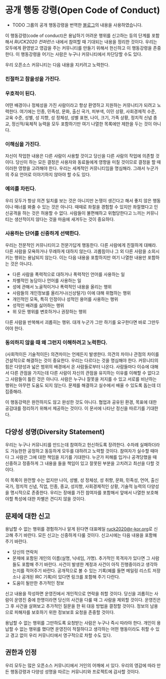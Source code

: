 # 공개 행동 강령(Open Code of Conduct)

* TODO 그룹의 공개 행동강령을 번역한 [블로그](https://blog.outsider.ne.kr/1158)의 내용을 사용하였습니다.

이 행동강령(code of conduct)은 용납하기 어려운 행위를 신고하는 등의 단계를 포함해서 *RUCK2020 컨퍼런스* 내에서 참여할 때 기대되는 내용을 정리한 것이다. 우리는 모두에게 환영받고 영감을 주는 커뮤니티를 만들기 위해서 헌신하고 이 행동강령을 존중한다. 이 행동강령을 어기는 사람은 누구나 커뮤니티에서 차단당할 수도 있다.

우리 오픈소스 커뮤니티는 다음 내용을 지키려고 노력한다.

### 친절하고 참을성을 가진다.
### 우호적이 된다.
어떤 배경이나 정체성을 가진 사람이라고 항상 환영하고 지원하는 커뮤니티가 되려고 노력한다. 여기에는 인종, 민족성, 문화, 출신 국가, 피부색, 이민 상황, 사회경제적 수준, 교육 수준, 성별, 성 지향, 성 정체성, 성별 표현, 나이, 크기, 가족 상황, 정치적 신념 종교, 정신적/육체적 능력을 모두 포함하기만 여기 나열한 목록에만 제한을 두는 것이 아니다.

### 이해심을 가진다.
자신이 작업한 내용은 다른 사람이 사용할 것이고 당신을 다른 사람의 작업에 의존할 것이다. 당신이 하는 모든 결정은 사용자와 동료들에게 영향을 미칠 것이므로 결정을 할 때 이러한 영향을 고려해야 한다. 우리는 세계적인 커뮤니티임을 명심해라. 그래서 누군가의 주요 언어로 이야기하지 않아야 할 수도 있다.
### 예의를 차린다.
우리 모두가 항상 의견 일치를 보는 것은 아니지만 논쟁이 생긴다고 해서 좋지 않은 행동이나 매너를 봐줄 수 있는 것은 아니다. 때때로 좌절을 경험할 수 있지만 좌절했다고 인신공격을 하는 것은 허용할 수 없다. 사람들이 불편해하고 위협당한다고 느끼는 커뮤니티는 생산적이지 않다는 것을 마음에 새겨두는 것이 중요하다.
### 사용하는 단어를 신중하게 선택한다.
우리는 전문적인 커뮤니티이고 전문가답게 행동한다. 다른 사람에게 친절하게 대해라. 다른 사람을 모욕하거나 무례하게 대하지 않는다. 괴롭힘이나 그 외 다른 사람을 소외시키는 행위는 용납되지 않는다. 이는 다음 내용을 포함하지만 여기 나열한 내용만 포함하는 것은 아니다.

- 다른 사람을 폭력적으로 대하거나 폭력적인 언어를 사용하는 일
- 차별적인 농담이나 언어를 사용하는 일
- 성에 관해서 노골적이거나 폭력적인 내용을 올리는 행위
- 사람들의 개인정보를 올리거나(신상털기) 이에 대해 위협하는 행위
- 개인적인 모독, 특히 인정이나 성적인 용어를 사용하는 행위
- 성적인 배려를 싫어하는 행위
- 위 모든 행위를 변호하거나 권장하는 행위

다른 사람을 반복해서 괴롭히는 행위. 대개 누군가 그만 하기를 요구한다면 바로 그만두어야 한다.
### 동의하지 않을 때 왜 그런지 이해하려고 노력한다.
(사회적이든 기술적이든) 의견차이는 언제든지 발생한다. 의견의 차이나 관점의 차이를 건설적으로 해결하는 것이 중요한다. 우리는 다르다는 것을 명심해야 한다. 커뮤니티의 힘은 다양성과 넓은 범위의 배경에서 온 사람들로부터 나온다. 사람들마다 이슈에 대해서 다른 관점을 가지는데 다른 사람이 자신의 관점을 유지하는 이유를 이해할 수 없다고 그 사람들이 틀린 것은 아니다. 사람은 누구나 잘못을 저지를 수 있고 서로를 비난하는 행위는 아무런 도움도 되지 않는다. 문제를 해결하고 실수에서 배울 수 있도록 돕는데 더 집중해라.

이 행동강력은 완전하지도 않고 완성한 것도 아니다. 협업과 공유된 환경, 목표에 대한 공감대를 정리하기 위해서 제공하는 것이다. 이 문서에 나타난 정신을 따르기를 기대한다.


## 다양성 성명(Diversity Statement)
우리는 누구나 커뮤니티를 만드는데 참여하고 헌신하도록 장려한다. 수차례 실패하더라도 가능한한 공정하고 동등하게 모두를 대하려고 노력할 것이다. 참여자가 실수할 때마다 그 사람은 그에 대한 책임을 지기를 기대한다. 누군가 피해를 입거나 공격당했을 때 신중하고 정중하게 그 내용을 들을 책임이 있고 잘못된 부분을 고치려고 최선을 다할 것이다.

이 목록이 완전할 수는 없지만 나이, 성별, 성 정체성, 성 취향, 문화, 민족성, 언어, 출신국가, 정치적 신념, 직업, 인종, 종교, 성지향, 사회경제적인 상황, 기술적 능력의 다양성을 명시적으로 존중한다. 우리는 장애를 가진 참여자를 포함해서 앞에서 나열한 보호해야할 특성에 대한 차별은 견디지 않을 것이다.


## 문제에 대한 신고
용납할 수 없는 행위를 경험하거나 알게 된다면 대표메일 <ruck2020@r-kor.org>로 신고해 주기 바란다. 모든 신고는 신중하게 다룰 것이다. 신고시에는 다음 내용을 포함해 주기 바란다.

- 당신의 연락처
- 문제에 포함된 개인의 이름(실명, 닉네임, 가명). 추가적인 목격자가 있다면 그 사람들도 포함해 주기 바란다. 사건이 발생한 계정과 사건이 아직 진행중이라고 생각하는지를 적어주기 바란다. 공개적으로 볼 수 있는 기록(예를 들면 메일링 리스트 저장소나 공개된 IRC 기록)이 있다면 링크를 포함해 주기 다란다.
- 도움이 될만한 추가적인 정보

신고 내용을 작성하면 운영진에서 개인적으로 연락을 취할 것이다. 당신을 괴롭히는 사람이 운영진 중에 한명이라면 당신의 사건을 다룰 때 그 사람을 제외할 것이다. 운영진은 그 후 사건을 살펴보고 추가적인 질문을 한 뒤 대응 방법을 결정할 것이다. 정보의 남용으로 피해자를 보호하기 위한 정보보호 요청을 존중할 것이다.

용납할 수 없는 행위를 그만하도록 요청받는 사람은 누구나 즉시 따라야 한다. 개인이 용납할 수 없는 행위를 했다면 운영진이 적절하다고 생각하는 어떤 행동이라도 취할 수 있고 경고 없이 우리 커뮤니티에서 영구적으로 차할 수도 있다.


## 권한과 인정
우리 모두는 많은 오픈소스 커뮤니티에서 거인의 어깨에 서 있다. 우리의 영감에 따라 만든 행동강령과 다양성 성명을 따르는 커뮤니티와 프로젝트에 감사할 것이다.
